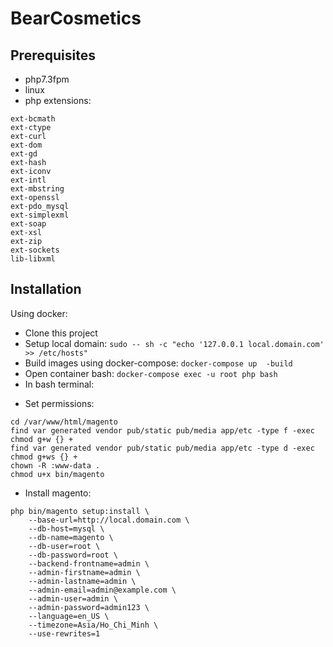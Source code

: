 # BearCosmetics

## Prerequisites
- php7.3fpm
- linux
- php extensions:
```
ext-bcmath
ext-ctype
ext-curl
ext-dom
ext-gd
ext-hash
ext-iconv
ext-intl
ext-mbstring
ext-openssl
ext-pdo_mysql
ext-simplexml
ext-soap
ext-xsl
ext-zip
ext-sockets
lib-libxml
```

## Installation
Using docker:
- Clone this project
- Setup local domain: 
`sudo -- sh -c "echo '127.0.0.1 local.domain.com' >> /etc/hosts"`
- Build images using docker-compose:
`docker-compose up  -build`
- Open container bash:
`docker-compose exec -u root php bash`
- In bash terminal:
* Set permissions:
```
cd /var/www/html/magento
find var generated vendor pub/static pub/media app/etc -type f -exec chmod g+w {} +
find var generated vendor pub/static pub/media app/etc -type d -exec chmod g+ws {} +
chown -R :www-data . 
chmod u+x bin/magento
```
* Install magento:
```
php bin/magento setup:install \
    --base-url=http://local.domain.com \
    --db-host=mysql \
    --db-name=magento \
    --db-user=root \
    --db-password=root \
    --backend-frontname=admin \
    --admin-firstname=admin \
    --admin-lastname=admin \
    --admin-email=admin@example.com \
    --admin-user=admin \
    --admin-password=admin123 \
    --language=en_US \
    --timezone=Asia/Ho_Chi_Minh \
    --use-rewrites=1
```
